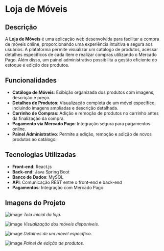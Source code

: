 # Loja de Móveis

## Descrição

A **Loja de Móveis** é uma aplicação web desenvolvida para facilitar a compra de móveis online, proporcionando uma experiência intuitiva e segura aos usuários. A plataforma permite visualizar um catálogo de produtos, acessar detalhes específicos de cada item e realizar compras utilizando o Mercado Pago. Além disso, um painel administrativo possibilita a gestão eficiente do estoque e edição dos produtos.

## Funcionalidades

- **Catálogo de Móveis**: Exibição organizada dos produtos com imagens, descrição e preço.
- **Detalhes de Produtos**: Visualização completa de um móvel específico, incluindo imagens ampliadas e descrição detalhada.
- **Carrinho de Compras**: Adição e remoção de produtos no carrinho antes da finalização da compra.
- **Pagamento via Mercado Pago**: Integração segura para pagamentos online.
- **Painel Administrativo**: Permite a edição, remoção e adição de novos produtos ao catálogo.

## Tecnologias Utilizadas

- **Front-end**: React.js
- **Back-end**: Java Spring Boot
- **Banco de Dados**: MySQL
- **API**: Comunicação REST entre o front-end e back-end
- **Pagamentos**: Integração com Mercado Pago

## Imagens do Projeto

![image](https://github.com/user-attachments/assets/eca71bd5-2c15-4be9-8c57-6d6eb120b59c)
*Tela inicial da loja.*

![image](https://github.com/user-attachments/assets/9251813f-0f1e-4c15-aabe-f67d1523f65c)
*Visualização dos móveis disponíveis.*

![image](https://github.com/user-attachments/assets/5b6734de-1896-4ed0-aad6-e5a7c5c47e5f)
*Detalhes de um móvel específico.*

![image](https://github.com/user-attachments/assets/c7f11d92-04d0-494a-a1f6-d7cc88b7f911)
*Painel de edição de produtos.*






